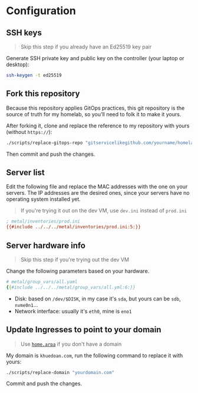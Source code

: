# Configuration

## SSH keys

> Skip this step if you already have an Ed25519 key pair

Generate SSH private key and public key on the controller (your laptop or desktop):

```sh
ssh-keygen -t ed25519
```

## Fork this repository

Because this repository applies GitOps practices, this git repository is the source of truth for my homelab, so you'll need to folk it to make it yours.

After forking it, clone and replace the reference to my repository with yours (without `https://`):

```sh
./scripts/replace-gitops-repo "gitservicelikegithub.com/yourname/homelab"
```

Then commit and push the changes.

## Server list

Edit the following file and replace the MAC addresses with the one on your servers.
The IP addresses are the desired ones, since your servers have no operating system installed yet.

> If you're trying it out on the dev VM, use `dev.ini` instead of `prod.ini`

```ini
; metal/inventories/prod.ini
{{#include ../../../metal/inventories/prod.ini:5:}}
```

## Server hardware info

> Skip this step if you're trying out the dev VM

Change the following parameters based on your hardware.

```yaml
# metal/group_vars/all.yaml
{{#include ../../../metal/group_vars/all.yml:6:}}
```

- Disk: based on `/dev/$DISK`, in my case it's `sda`, but yours can be `sdb`, `nvme0n1`...
- Network interface: usually it's `eth0`, mine is `eno1`

## Update Ingresses to point to your domain

> Use [`home.arpa`](https://datatracker.ietf.org/doc/html/rfc8375) if you don't have a domain

My domain is `khuedoan.com`, run the following command to replace it with yours:

```sh
./scripts/replace-domain "yourdomain.com"
```

Commit and push the changes.
